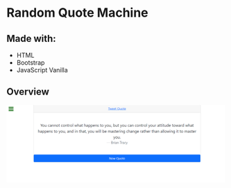 # Random Quote Machine

## Made with:
* HTML
* Bootstrap
* JavaScript Vanilla

## Overview
![screenshot](./screenshot.png)